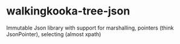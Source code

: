 # walkingkooka-tree-json
Immutable Json library with support for marshalling, pointers (think JsonPointer), selecting (almost xpath)
